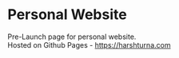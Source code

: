 # Personal Website 
Pre-Launch page for personal website. <br> Hosted on Github Pages - https://harshturna.com
